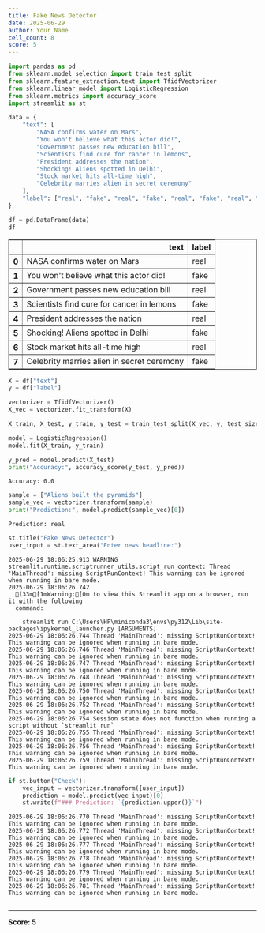 ```yaml
---
title: Fake News Detector
date: 2025-06-29
author: Your Name
cell_count: 8
score: 5
---
```


```python
import pandas as pd
from sklearn.model_selection import train_test_split
from sklearn.feature_extraction.text import TfidfVectorizer
from sklearn.linear_model import LogisticRegression
from sklearn.metrics import accuracy_score
import streamlit as st

```


```python
data = {
    "text": [
        "NASA confirms water on Mars",
        "You won't believe what this actor did!",
        "Government passes new education bill",
        "Scientists find cure for cancer in lemons",
        "President addresses the nation",
        "Shocking! Aliens spotted in Delhi",
        "Stock market hits all-time high",
        "Celebrity marries alien in secret ceremony"
    ],
    "label": ["real", "fake", "real", "fake", "real", "fake", "real", "fake"]
}

df = pd.DataFrame(data)
df

```




<div>
<style scoped>
    .dataframe tbody tr th:only-of-type {
        vertical-align: middle;
    }

    .dataframe tbody tr th {
        vertical-align: top;
    }

    .dataframe thead th {
        text-align: right;
    }
</style>
<table border="1" class="dataframe">
  <thead>
    <tr style="text-align: right;">
      <th></th>
      <th>text</th>
      <th>label</th>
    </tr>
  </thead>
  <tbody>
    <tr>
      <th>0</th>
      <td>NASA confirms water on Mars</td>
      <td>real</td>
    </tr>
    <tr>
      <th>1</th>
      <td>You won't believe what this actor did!</td>
      <td>fake</td>
    </tr>
    <tr>
      <th>2</th>
      <td>Government passes new education bill</td>
      <td>real</td>
    </tr>
    <tr>
      <th>3</th>
      <td>Scientists find cure for cancer in lemons</td>
      <td>fake</td>
    </tr>
    <tr>
      <th>4</th>
      <td>President addresses the nation</td>
      <td>real</td>
    </tr>
    <tr>
      <th>5</th>
      <td>Shocking! Aliens spotted in Delhi</td>
      <td>fake</td>
    </tr>
    <tr>
      <th>6</th>
      <td>Stock market hits all-time high</td>
      <td>real</td>
    </tr>
    <tr>
      <th>7</th>
      <td>Celebrity marries alien in secret ceremony</td>
      <td>fake</td>
    </tr>
  </tbody>
</table>
</div>




```python
X = df["text"]
y = df["label"]

vectorizer = TfidfVectorizer()
X_vec = vectorizer.fit_transform(X)

X_train, X_test, y_train, y_test = train_test_split(X_vec, y, test_size=0.25, random_state=42)

```


```python
model = LogisticRegression()
model.fit(X_train, y_train)

y_pred = model.predict(X_test)
print("Accuracy:", accuracy_score(y_test, y_pred))

```

    Accuracy: 0.0
    


```python
sample = ["Aliens built the pyramids"]
sample_vec = vectorizer.transform(sample)
print("Prediction:", model.predict(sample_vec)[0])

```

    Prediction: real
    


```python
st.title("Fake News Detector")
user_input = st.text_area("Enter news headline:")

```

    2025-06-29 18:06:25.913 WARNING streamlit.runtime.scriptrunner_utils.script_run_context: Thread 'MainThread': missing ScriptRunContext! This warning can be ignored when running in bare mode.
    2025-06-29 18:06:26.742 
      [33m[1mWarning:[0m to view this Streamlit app on a browser, run it with the following
      command:
    
        streamlit run C:\Users\HP\miniconda3\envs\py312\Lib\site-packages\ipykernel_launcher.py [ARGUMENTS]
    2025-06-29 18:06:26.744 Thread 'MainThread': missing ScriptRunContext! This warning can be ignored when running in bare mode.
    2025-06-29 18:06:26.746 Thread 'MainThread': missing ScriptRunContext! This warning can be ignored when running in bare mode.
    2025-06-29 18:06:26.747 Thread 'MainThread': missing ScriptRunContext! This warning can be ignored when running in bare mode.
    2025-06-29 18:06:26.748 Thread 'MainThread': missing ScriptRunContext! This warning can be ignored when running in bare mode.
    2025-06-29 18:06:26.750 Thread 'MainThread': missing ScriptRunContext! This warning can be ignored when running in bare mode.
    2025-06-29 18:06:26.752 Thread 'MainThread': missing ScriptRunContext! This warning can be ignored when running in bare mode.
    2025-06-29 18:06:26.754 Session state does not function when running a script without `streamlit run`
    2025-06-29 18:06:26.755 Thread 'MainThread': missing ScriptRunContext! This warning can be ignored when running in bare mode.
    2025-06-29 18:06:26.756 Thread 'MainThread': missing ScriptRunContext! This warning can be ignored when running in bare mode.
    2025-06-29 18:06:26.759 Thread 'MainThread': missing ScriptRunContext! This warning can be ignored when running in bare mode.
    


```python
if st.button("Check"):
    vec_input = vectorizer.transform([user_input])
    prediction = model.predict(vec_input)[0]
    st.write(f"### Prediction: `{prediction.upper()}`")
```

    2025-06-29 18:06:26.770 Thread 'MainThread': missing ScriptRunContext! This warning can be ignored when running in bare mode.
    2025-06-29 18:06:26.772 Thread 'MainThread': missing ScriptRunContext! This warning can be ignored when running in bare mode.
    2025-06-29 18:06:26.777 Thread 'MainThread': missing ScriptRunContext! This warning can be ignored when running in bare mode.
    2025-06-29 18:06:26.778 Thread 'MainThread': missing ScriptRunContext! This warning can be ignored when running in bare mode.
    2025-06-29 18:06:26.779 Thread 'MainThread': missing ScriptRunContext! This warning can be ignored when running in bare mode.
    2025-06-29 18:06:26.781 Thread 'MainThread': missing ScriptRunContext! This warning can be ignored when running in bare mode.
    


```python

```


---
**Score: 5**